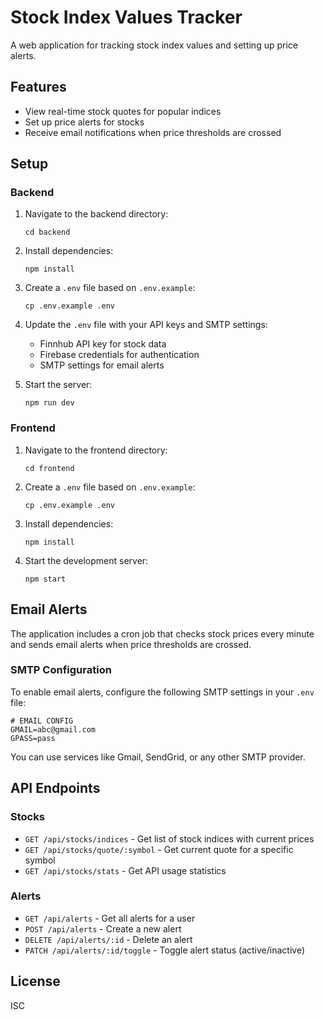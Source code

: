 # Stock Index Values Tracker

A web application for tracking stock index values and setting up price alerts.

## Features

- View real-time stock quotes for popular indices
- Set up price alerts for stocks
- Receive email notifications when price thresholds are crossed

## Setup

### Backend

1. Navigate to the backend directory:
   ```
   cd backend
   ```

2. Install dependencies:
   ```
   npm install
   ```

3. Create a `.env` file based on `.env.example`:
   ```
   cp .env.example .env
   ```

4. Update the `.env` file with your API keys and SMTP settings:
   - Finnhub API key for stock data
   - Firebase credentials for authentication
   - SMTP settings for email alerts

5. Start the server:
   ```
   npm run dev
   ```

### Frontend

1. Navigate to the frontend directory:
   ```
   cd frontend
   ```

2. Create a `.env` file based on `.env.example`:
   ```
   cp .env.example .env
   ```

3. Install dependencies:
   ```
   npm install
   ```

4. Start the development server:
   ```
   npm start
   ```

## Email Alerts

The application includes a cron job that checks stock prices every minute and sends email alerts when price thresholds are crossed.

### SMTP Configuration

To enable email alerts, configure the following SMTP settings in your `.env` file:

```
# EMAIL CONFIG
GMAIL=abc@gmail.com
GPASS=pass
```

You can use services like Gmail, SendGrid, or any other SMTP provider.

## API Endpoints

### Stocks

- `GET /api/stocks/indices` - Get list of stock indices with current prices
- `GET /api/stocks/quote/:symbol` - Get current quote for a specific symbol
- `GET /api/stocks/stats` - Get API usage statistics

### Alerts

- `GET /api/alerts` - Get all alerts for a user
- `POST /api/alerts` - Create a new alert
- `DELETE /api/alerts/:id` - Delete an alert
- `PATCH /api/alerts/:id/toggle` - Toggle alert status (active/inactive)

## License

ISC 